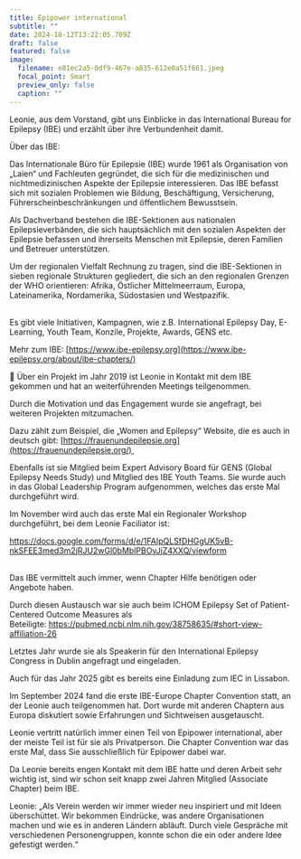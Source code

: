 ```yaml
---
title: Epipower international
subtitle: ""
date: 2024-10-12T13:22:05.709Z
draft: false
featured: false
image:
  filename: e81ec2a5-0df9-467e-a835-612e0a51f661.jpeg
  focal_point: Smart
  preview_only: false
  caption: ""
---
```

Leonie, aus dem Vorstand, gibt uns Einblicke in das International Bureau for Epilepsy (IBE) und erzählt über ihre Verbundenheit damit.  

Über das IBE:

Das Internationale Büro für Epilepsie (IBE) wurde 1961 als Organisation von „Laien“ und Fachleuten gegründet, die sich für die medizinischen und nichtmedizinischen Aspekte der Epilepsie interessieren. Das IBE befasst sich mit sozialen Problemen wie Bildung, Beschäftigung, Versicherung, Führerscheinbeschränkungen und öffentlichem Bewusstsein.



Als Dachverband bestehen die IBE-Sektionen aus nationalen Epilepsieverbänden, die sich hauptsächlich mit den sozialen Aspekten der Epilepsie befassen und ihrerseits Menschen mit Epilepsie, deren Familien und Betreuer unterstützen.

Um der regionalen Vielfalt Rechnung zu tragen, sind die IBE-Sektionen in sieben regionale Strukturen gegliedert, die sich an den regionalen Grenzen der WHO orientieren: Afrika, Östlicher Mittelmeerraum, Europa, Lateinamerika, Nordamerika, Südostasien und Westpazifik.

\
Es gibt viele Initiativen, Kampagnen, wie z.B. International Epilepsy Day, E-Learning, Youth Team, Konzile, Projekte, Awards, GENS etc. 

Mehr zum IBE: [https://www.ibe-epilepsy.org](https://www.ibe-epilepsy.org/about/ibe-chapters/)

🔺 Über ein Projekt im Jahr 2019 ist Leonie in Kontakt mit dem IBE gekommen und hat an weiterführenden Meetings teilgenommen. 

Durch die Motivation und das Engagement wurde sie angefragt, bei weiteren Projekten mitzumachen.

Dazu zählt zum Beispiel, die „Women and Epilepsy“ Website, die es auch in deutsch gibt: [https://frauenundepilepsie.org](https://frauenundepilepsie.org/) 

Ebenfalls ist sie Mitglied beim Expert Advisory Board für GENS (Global Epilepsy Needs Study) und Mitglied des IBE Youth Teams. Sie wurde auch in das Global Leadership Program aufgenommen, welches das erste Mal durchgeführt wird. 

Im November wird auch das erste Mal ein Regionaler Workshop durchgeführt, bei dem Leonie Faciliator ist:

<https://docs.google.com/forms/d/e/1FAIpQLSfDHGgUK5vB-nkSFEE3med3m2jRJU2wGl0bMblPBOvJiZ4XXQ/viewform>

\
Das IBE vermittelt auch immer, wenn Chapter Hilfe benötigen oder Angebote haben. 

Durch diesen Austausch war sie auch beim ICHOM Epilepsy Set of Patient-Centered Outcome Measures als Beteiligte: <https://pubmed.ncbi.nlm.nih.gov/38758635/#short-view-affiliation-26>

Letztes Jahr wurde sie als Speakerin für den International Epilepsy Congress in Dublin angefragt und eingeladen. 

Auch für das Jahr 2025 gibt es bereits eine Einladung zum IEC in Lissabon. 



Im September 2024 fand die erste IBE-Europe Chapter Convention statt, an der Leonie auch teilgenommen hat. Dort wurde mit anderen Chaptern aus Europa diskutiert sowie Erfahrungen und Sichtweisen ausgetauscht.

Leonie vertritt natürlich immer einen Teil von Epipower international, aber der meiste Teil ist für sie als Privatperson. Die Chapter Convention war das erste Mal, dass Sie ausschließlich für Epipower dabei war.

Da Leonie bereits engen Kontakt mit dem IBE hatte und deren Arbeit sehr wichtig ist, sind wir schon seit knapp zwei Jahren Mitglied (Associate Chapter) beim IBE. 

Leonie: „Als Verein werden wir immer wieder neu inspiriert und mit Ideen überschüttet. Wir bekommen Eindrücke, was andere Organisationen machen und wie es in anderen Ländern abläuft. Durch viele Gespräche mit verschiedenen Personengruppen, konnte schon die ein oder andere Idee gefestigt werden.“